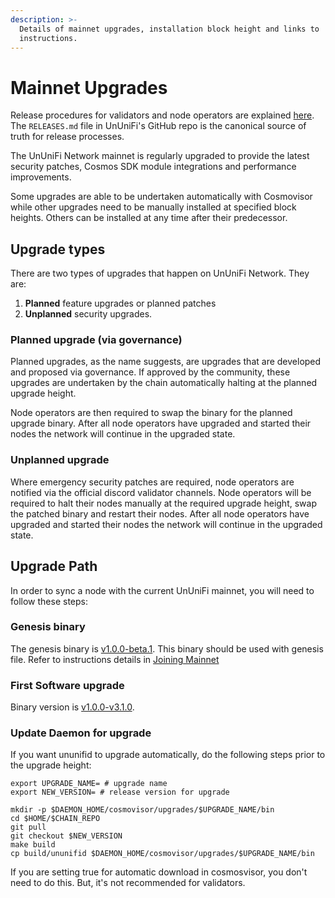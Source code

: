 ```yaml
---
description: >-
  Details of mainnet upgrades, installation block height and links to
  instructions.
---
```


# Mainnet Upgrades

Release procedures for validators and node operators are explained [here](https://github.com/UnUniFI/chain/blob/main/RELEASES.md). The `RELEASES.md` file in UnUniFi's GitHub repo is the canonical source of truth for release processes.

The UnUniFi Network mainnet is regularly upgraded to provide the latest security patches, Cosmos SDK module integrations and performance improvements.

Some upgrades are able to be undertaken automatically with Cosmovisor while other upgrades need to be manually installed at specified block heights. Others can be installed at any time after their predecessor.

## Upgrade types

There are two types of upgrades that happen on UnUniFi Network. They are:&#x20;

1. **Planned** feature upgrades or planned patches&#x20;
2. **Unplanned** security upgrades.

### Planned upgrade (via governance)

Planned upgrades, as the name suggests, are upgrades that are developed and proposed via governance. If approved by the community, these upgrades are undertaken by the chain automatically halting at the planned upgrade height.&#x20;

Node operators are then required to swap the binary for the planned upgrade binary. After all node operators have upgraded and started their nodes the network will continue in the upgraded state.

### Unplanned upgrade

Where emergency security patches are required, node operators are notified via the official discord validator channels. Node operators will be required to halt their nodes manually at the required upgrade height, swap the patched binary and restart their nodes. After all node operators have upgraded and started their nodes the network will continue in the upgraded state.

## Upgrade Path

In order to sync a node with the current UnUniFi mainnet, you will need to follow these steps:

### Genesis binary

The genesis binary is [v1.0.0-beta.1](https://github.com/UnUniFi/chain/releases/tag/v1.0.0-beta.1). This binary should be used with genesis file. Refer to instructions details in [Joining Mainnet](validate-mainnet.md)

### First Software upgrade

Binary version is [v1.0.0-v3.1.0](https://github.com/UnUniFi/chain/releases/tag/v1.0.0-v3.1.0).

### Update Daemon for upgrade

If you want ununifid to upgrade automatically, do the following steps prior to the upgrade height:

```shell
export UPGRADE_NAME= # upgrade name
export NEW_VERSION= # release version for upgrade

mkdir -p $DAEMON_HOME/cosmovisor/upgrades/$UPGRADE_NAME/bin
cd $HOME/$CHAIN_REPO
git pull
git checkout $NEW_VERSION
make build
cp build/ununifid $DAEMON_HOME/cosmovisor/upgrades/$UPGRADE_NAME/bin
```

If you are setting true for automatic download in cosmosvisor, you don't need to do this. But, it's not recommended for validators.
